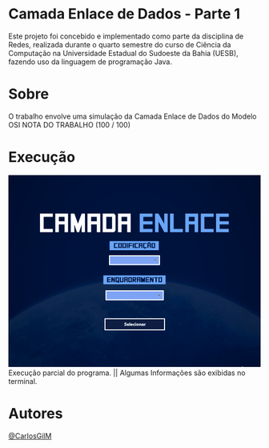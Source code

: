# Camada Enlace de Dados - Parte 1
 Este projeto foi concebido e implementado como parte da disciplina de Redes, realizada durante o quarto semestre do curso de Ciência da Computação na Universidade Estadual do Sudoeste da Bahia (UESB), fazendo uso da linguagem de programação Java.

# Sobre
O trabalho envolve uma simulação da Camada Enlace de Dados do Modelo OSI
NOTA DO TRABALHO (100 / 100)

 # Execução
<img src="assets/execucaoEnlace1.gif">
Execução parcial do programa. ||
Algumas Informações são exibidas no terminal.

# Autores
[@CarlosGilM](https://github.com/CarlosGilM)
